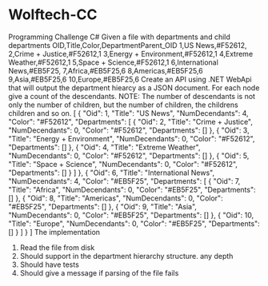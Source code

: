 # Wolftech-CC

Programming Challenge C# 
Given a file with departments and child departments 
OID,Title,Color,DepartmentParent_OID 1,US News,#F52612, 2,Crime + Justice,#F52612,1 3,Energy + Environment,#F52612,1 4,Extreme Weather,#F52612,1 5,Space + Science,#F52612,1 6,International News,#EB5F25, 7,Africa,#EB5F25,6 8,Americas,#EB5F25,6 9,Asia,#EB5F25,6 10,Europe,#EB5F25,6 
Create an API using .NET WebApi that will output the department hiearcy as a JSON document. For each node give a count of the descendants. NOTE: The number of descendants is not only the number of children, but the number of children, the childrens children and so on. 
[ 
{ 
"Oid": 1, "Title": "US News", "NumDecendants": 4, "Color": "#F52612", "Departments": [ 
{ 
"Oid": 2, "Title": "Crime + Justice", "NumDecendants": 0, "Color": "#F52612", "Departments": [] }, { 
"Oid": 3, "Title": "Energy + Environment", "NumDecendants": 0, "Color": "#F52612", "Departments": [] }, { 
"Oid": 4, "Title": "Extreme Weather", "NumDecendants": 0, "Color": "#F52612", 
"Departments": [] }, { 
"Oid": 5, "Title": "Space + Science", "NumDecendants": 0, "Color": "#F52612", "Departments": [] } ] }, { 
"Oid": 6, "Title": "International News", "NumDecendants": 4, "Color": "#EB5F25", "Departments": [ 
{ 
"Oid": 7, "Title": "Africa", "NumDecendants": 0, "Color": "#EB5F25", "Departments": [] }, { 
"Oid": 8, "Title": "Americas", "NumDecendants": 0, "Color": "#EB5F25", "Departments": [] }, { 
"Oid": 9, "Title": "Asia", "NumDecendants": 0, "Color": "#EB5F25", "Departments": [] }, { 
"Oid": 10, "Title": "Europe", "NumDecendants": 0, "Color": "#EB5F25", "Departments": [] } 
] } ] 
The implementation 
1. Read the file from disk 
2. Should support in the department hierarchy structure. any depth 
3. Should have tests 
4. Should give a message if parsing of the file fails 
